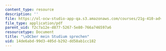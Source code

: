 ```yaml
---
content_type: resource
description: ''
file: https://ol-ocw-studio-app-qa.s3.amazonaws.com/courses/21g-410-advanced-german-professional-communication-spring-2017/14de6abd99d3405db292dd58ab1cc182_21G_410s17_W05_M11.pdf
file_type: application/pdf
parent_uid: f2c7a12e-d877-5267-5e80-766a746597a6
resourcetype: Document
title: "\xDCber mein Studium sprechen"
uid: 14de6abd-99d3-405d-b292-dd58ab1cc182
---
```

